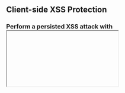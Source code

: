 ## Client-side XSS Protection
### Perform a persisted XSS attack with <iframe src="javascript:alert(`xss`)"> bypassing a client-side security mechanism.
### Category: XSS

We know that there isnt any input validation when creating new users (via `POST /api/Users/` see "Admin registration" challenge). This XSS attack is targeted at the `/administration` page when an administrator logs in and views all registered users, the stored xss payload which is in the email will be rendered.

Using burp, send a `POST /api/Users/` with the following parameter
`{"email":"<iframe src=\"javascript:alert(`xss`)\">","password":"hacker"}` with 2 backslashes to escape the open and close quotes used.

When administrator logins to `/administration` page, the xss will pop.